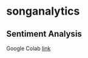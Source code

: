 # songanalytics



## Sentiment Analysis
Google Colab [link](https://colab.research.google.com/drive/1gQeb74_6iUwlHXi9P8EgjIIn9Se704rI?usp=sharing)
